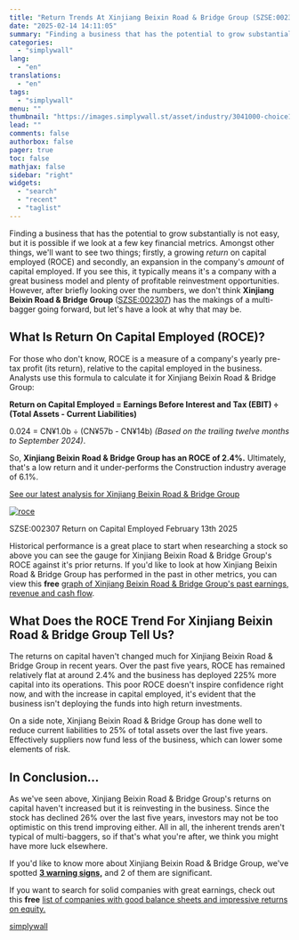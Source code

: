 ```yaml
---
title: "Return Trends At Xinjiang Beixin Road & Bridge Group (SZSE:002307) Aren't Appealing"
date: "2025-02-14 14:11:05"
summary: "Finding a business that has the potential to grow substantially is not easy, but it is possible if we look at a few key financial metrics. Amongst other things, we'll want to see two things; firstly, a growing return on capital employed (ROCE) and secondly, an expansion in the company's..."
categories:
  - "simplywall"
lang:
  - "en"
translations:
  - "en"
tags:
  - "simplywall"
menu: ""
thumbnail: "https://images.simplywall.st/asset/industry/3041000-choice1-main-header/1585186744280"
lead: ""
comments: false
authorbox: false
pager: true
toc: false
mathjax: false
sidebar: "right"
widgets:
  - "search"
  - "recent"
  - "taglist"
---
```


Finding a business that has the potential to grow substantially is not easy, but it is possible if we look at a few key financial metrics. Amongst other things, we'll want to see two things; firstly, a growing *return* on capital employed (ROCE) and secondly, an expansion in the company's *amount* of capital employed. If you see this, it typically means it's a company with a great business model and plenty of profitable reinvestment opportunities. However, after briefly looking over the numbers, we don't think **Xinjiang Beixin Road & Bridge Group** ([SZSE:002307](https://simplywall.st/stocks/cn/capital-goods/szse-002307/xinjiang-beixin-road-bridge-group-shares)) has the makings of a multi-bagger going forward, but let's have a look at why that may be.

What Is Return On Capital Employed (ROCE)?
------------------------------------------

For those who don't know, ROCE is a measure of a company's yearly pre-tax profit (its return), relative to the capital employed in the business. Analysts use this formula to calculate it for Xinjiang Beixin Road & Bridge Group:

**Return on Capital Employed = Earnings Before Interest and Tax (EBIT) ÷ (Total Assets - Current Liabilities)**

0.024 = CN¥1.0b ÷ (CN¥57b - CN¥14b) *(Based on the trailing twelve months to September 2024)*.

So, **Xinjiang Beixin Road & Bridge Group has an ROCE of 2.4%.**  Ultimately, that's a low return and it under-performs the Construction industry average of 6.1%.

 [See our latest analysis for Xinjiang Beixin Road & Bridge Group](https://simplywall.st/stocks/cn/capital-goods/szse-002307/xinjiang-beixin-road-bridge-group-shares) 

[![roce](https://images.simplywall.st/asset/chart/78909074-roce-1-dark/1739491010350)](https://simplywall.st/stocks/cn/capital-goods/szse-002307/xinjiang-beixin-road-bridge-group-shares)

SZSE:002307 Return on Capital Employed February 13th 2025

Historical performance is a great place to start when researching a stock so above you can see the gauge for Xinjiang Beixin Road & Bridge Group's ROCE against it's prior returns. If you'd like to look at how Xinjiang Beixin Road & Bridge Group has performed in the past in other metrics, you can view this **free** [graph of Xinjiang Beixin Road & Bridge Group's past earnings, revenue and cash flow](https://simplywall.st/stocks/cn/capital-goods/szse-002307/xinjiang-beixin-road-bridge-group-shares/past).

What Does the ROCE Trend For Xinjiang Beixin Road & Bridge Group Tell Us?
-------------------------------------------------------------------------

The returns on capital haven't changed much for Xinjiang Beixin Road & Bridge Group in recent years. Over the past five years, ROCE has remained relatively flat at around 2.4% and the business has deployed 225% more capital into its operations. This poor ROCE doesn't inspire confidence right now, and with the increase in capital employed, it's evident that the business isn't deploying the funds into high return investments.

On a side note, Xinjiang Beixin Road & Bridge Group has done well to reduce current liabilities to 25% of total assets over the last five years. Effectively suppliers now fund less of the business, which can lower some elements of risk.

In Conclusion...
----------------

As we've seen above, Xinjiang Beixin Road & Bridge Group's returns on capital haven't increased but it is reinvesting in the business. Since the stock has declined 26% over the last five years, investors may not be too optimistic on this trend improving either. All in all, the inherent trends aren't typical of multi-baggers, so if that's what you're after, we think you might have more luck elsewhere.

If you'd like to know more about Xinjiang Beixin Road & Bridge Group, we've spotted  [**3 warning signs,**](https://simplywall.st/stocks/cn/capital-goods/szse-002307/xinjiang-beixin-road-bridge-group-shares)  and 2 of them are significant.

If you want to search for solid companies with great earnings, check out this **free** [list of companies with good balance sheets and impressive returns on equity.](https://simplywall.st/discover/investing-ideas/10146/solid-balance-sheet-and-fundamentals/global)

[simplywall](https://simplywall.st/stocks/cn/capital-goods/szse-002307/xinjiang-beixin-road-bridge-group-shares/news/return-trends-at-xinjiang-beixin-road-bridge-group-szse00230-1)
